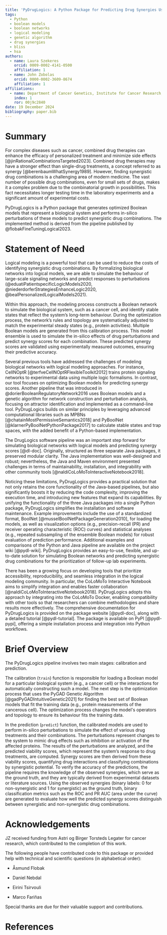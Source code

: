 ```yaml
---
title: 'PyDrugLogics: A Python Package for Predicting Drug Synergies Using Boolean Models'
tags:
  - Python
  - boolean models
  - boolean networks
  - logical modeling
  - genetic algorithm
  - drug synergies
  - bliss
  - hsa
authors:
  - name: Laura Szekeres
    orcid: 0009-0002-4141-0500
    affiliation: 1
  - name: John Zobolas
    orcid: 0000-0002-3609-8674
    affiliation: 1
affiliations:
  - name: Department of Cancer Genetics, Institute for Cancer Research, Oslo University Hospital, Oslo, Norway
    index: 1
    ror: 00j9c2840
date: 19 December 2024
bibliography: paper.bib
---
```


# Summary

For complex diseases such as cancer, combined drug therapies can enhance the efficacy of personalized treatment and 
minimize side effects [@jinRationalCombinationsTargeted2023]. Combined drug therapies may have a stronger effect than 
single-drug treatments, a concept referred to as synergy [@berenbaumWhatSynergy1989]. However, finding synergistic drug 
combinations is a challenging area of modern medicine. The vast number of possible drug combinations, even for small 
sets of drugs, makes it a complex problem due to the combinatorial growth in possibilities. This fact necessitates longer 
testing time in the laboratory experiments and a significant amount of experimental costs.

PyDrugLogics is a Python package that generates optimized Boolean models that represent a biological system and performs 
in-silico perturbations of these models to predict synergistic drug combinations. The implemented method is derived from 
the pipeline published by @flobakFineTuningLogical2023.

# Statement of Need

Logical modeling is a powerful tool that can be used to reduce the costs of identifying synergistic drug combinations. 
By formalizing biological networks into logical models, we are able to simulate the behaviour of large-scale signaling 
networks and predict responses to perturbations (@eduatiPatientspecificLogicModels2020, 
@niederdorferStrategiesEnhanceLogic2020, @bealPersonalizedLogicalModels2021). 

Within this approach, the modeling process constructs a Boolean network to simulate the biological system, such as a 
cancer cell, and identify stable states that reflect the system’s long-term behaviour. During the optimization process, 
the network’s rules and topology are systematically adjusted to match the experimental steady states 
(e.g., protein activities). Multiple Boolean models are generated from this calibration process. This model ensemble is 
used to simulate the in-silico effects of drug perturbations and predict synergy scores for each combination. These 
predicted synergy scores are validated using experimentally measured outcomes, ensuring their predictive accuracy.

Several previous tools have addressed the challenges of modeling biological networks with logical modeling approaches. 
For instance, CellNOptR [@terfveCellNOptRFlexibleToolkit2012] trains protein signaling networks to experimental data 
using multiple logic formalisms. In contrast, our tool focuses on optimizing Boolean models for predicting synergy 
scores. Another pipeline that was introduced in @dorierBooleanRegulatoryNetwork2016 uses Boolean models 
and a genetic algorithm for network construction and perturbation analysis, focusing on attractor identification and 
implemented as a command-line tool. PyDrugLogics builds on similar principles by leveraging advanced computational 
libraries such as MPBNs [@chatainMostPermissiveSemantics2018] and PyBoolNet [@klarnerPyBoolNetPythonPackage2017] to 
calculate stable states and trap spaces, with the added benefit of a Python-based implementation.

The DrugLogics software pipeline was an important step forward for simulating biological networks with logical models 
and predicting synergy scores [@dl-doc]. Originally, structured as three separate Java packages, it preserved modular 
clarity. The Java implementation was well-designed and robust; nevertheless, the Java and Maven environment presented 
challenges in terms of maintainability, installation, and integrability with other community 
tools [@naldiCoLoMoToInteractiveNotebook2018].

Noticing these limitations, PyDrugLogics provides a practical solution that not only retains the core functionality of 
the Java-based pipelines, but also significantly boosts it by reducing the code complexity, improving the execution time, 
and introducing new features that expand its capabilities. By unifying the functionality of the three Java packages into 
a single Python package, PyDrugLogics simplifies the installation and software maintenance. Example improvements include 
the use of a standardized format, BoolNet [@musselBoolNetPackageGeneration2010], for loading the models, as well as 
visualization options (e.g., precision-recall (PR) and receiver operating characteristic (ROC) curves) and statistical 
analyses (e.g., repeated subsampling of the ensemble Boolean models) for robust evaluation of prediction performance.
Additional examples and comparisons of the Python and Java pipeline are available on the project wiki [@pydl-wiki].
PyDrugLogics provides an easy-to-use, flexible, and up-to-date solution for simulating Boolean networks and predicting 
synergistic drug combinations for the prioritization of follow-up lab experiments.

There has been a growing focus on developing tools that prioritize accessibility, reproducibility, and seamless 
integration in the logical modeling community. In particular, the CoLoMoTo Interactive Notebook aims to simplify 
integration and enables faster collaboration [@naldiCoLoMoToInteractiveNotebook2018]. PyDrugLogics adopts this approach 
by integrating into the CoLoMoTo Docker, enabling compatibility with other tools so that researchers can combine 
methodologies and share results more effectively. The comprehensive documentation for PyDrugLogics is provided 
on the package website [@pydl-doc], along with a detailed tutorial [@pydl-tutorial]. The package is available on 
PyPI [@pydl-pypi], offering a simple installation process and integration into Python workflows.

# Brief Overview

The PyDrugLogics pipeline involves two main stages: calibration and prediction. 

The calibration (`train`) function is responsible for loading a Boolean model for a particular biological system 
(e.g., a cancer cell) or the interactions for automatically constructing such a model. The next step is the optimization 
process that uses the PyGAD Genetic Algorithm [@gadPyGADIntuitiveGenetic2021] for finding the best set of Boolean models 
that fit the training data (e.g., protein measurements of the cancerous cell). The optimization process changes the 
model's operators and topology to ensure its behaviour fits the training data. 

In the prediction (`predict`) function, the calibrated models are used to perform in-silico perturbations to simulate 
the effect of various drug treatments and their combinations. The perturbations represent changes to the system to mimic 
drug effects such as inhibition or activation of the affected proteins. The results of the perturbations are analyzed, 
and the predicted viability scores, which represent the system’s response to drug treatments, are computed. Synergy 
scores are then derived from these viability scores, quantifying drug interactions and classifying combinations by 
synergistic potential. To verify the accuracy of the predictions, the pipeline requires the knowledge of the observed 
synergies, which serve as the ground truth, and they are typically derived from experimental datasets or literature 
sources. Using the observed synergies (binary labels: 0 for non-synergistic and 1 for synergistic) as the ground truth, 
binary classification metrics such as the ROC and PR AUC (area under the curve) are generated to evaluate how well 
the predicted synergy scores distinguish between synergistic and non-synergistic drug combinations.

# Acknowledgements

JZ received funding from Astri og Birger Torsteds Legater for cancer research, which contributed to the completion of 
this work.

The following people have contributed code to this package or provided help with technical and scientific questions 
(in alphabetical order): 

- Åsmund Flobak

- Daniel Nebdal

- Eirini Tsirvouli

- Marco Fariñas

Special thanks are due for their valuable support and contributions.

# References
